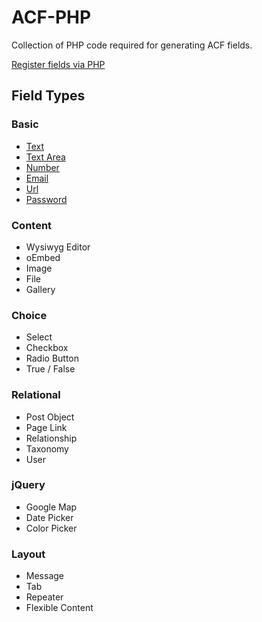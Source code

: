 # ACF-PHP
Collection of PHP code required for generating ACF fields.

[Register fields via PHP](http://www.advancedcustomfields.com/resources/register-fields-via-php/)

## Field Types
### Basic
* [Text](field_types/text.php)
* [Text Area](field_types/textarea.php)
* [Number](field_types/number.php)
* [Email](field_types/email.php)
* [Url](field_types/url.php)
* [Password](field_types/password.php)

### Content
* Wysiwyg Editor
* oEmbed
* Image
* File
* Gallery

### Choice
* Select
* Checkbox
* Radio Button
* True / False

### Relational
* Post Object
* Page Link
* Relationship
* Taxonomy
* User

### jQuery
* Google Map
* Date Picker
* Color Picker

### Layout
* Message
* Tab
* Repeater
* Flexible Content